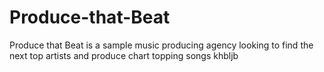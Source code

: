 # Produce-that-Beat
Produce that Beat is a sample music producing agency looking to find the next top artists and produce chart topping songs
khbljb

